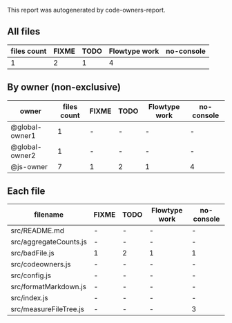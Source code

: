 This report was autogenerated by code-owners-report.



## All files

| files count | FIXME | TODO | Flowtype work | no-console |
| ----------- | ----- | ---- | ------------- | ---------- |
| 1           | 2     | 1    | 4             |            |

## By owner (non-exclusive)

| owner          | files count | FIXME | TODO | Flowtype work | no-console |
| -------------- | ----------- | ----- | ---- | ------------- | ---------- |
| @global-owner1 | 1           | -     | -    | -             | -          |
| @global-owner2 | 1           | -     | -    | -             | -          |
| @js-owner      | 7           | 1     | 2    | 1             | 4          |

## Each file

| filename               | FIXME | TODO | Flowtype work | no-console |
| ---------------------- | ----- | ---- | ------------- | ---------- |
| src/README.md          | -     | -    | -             | -          |
| src/aggregateCounts.js | -     | -    | -             | -          |
| src/badFile.js         | 1     | 2    | 1             | 1          |
| src/codeowners.js      | -     | -    | -             | -          |
| src/config.js          | -     | -    | -             | -          |
| src/formatMarkdown.js  | -     | -    | -             | -          |
| src/index.js           | -     | -    | -             | -          |
| src/measureFileTree.js | -     | -    | -             | 3          |


